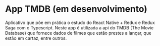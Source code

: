 # App TMDB (em desenvolvimento)

Aplicativo que põe em prática o estudo do React Native + Redux e Redux Saga com o Typescript.
Neste app é utilizada a api do TMDB (The Movie Database) que fornece dados de filmes que estão prestes a lançar,
que estão em cartaz, entre outros.
